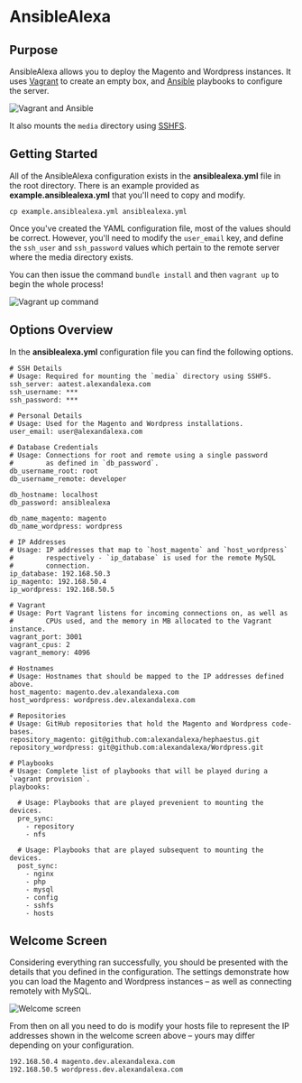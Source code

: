 AnsibleAlexa
============

Purpose
---

AnsibleAlexa allows you to deploy the Magento and Wordpress instances. It uses <a href="http://www.vagrantup.com/" target="_blank">Vagrant</a> to create an empty box, and <a href="http://www.ansible.com/home" target="_blank">Ansible</a> playbooks to configure the server.

<img src="http://i.imgur.com/8JXQwdB.png" alt="Vagrant and Ansible" />

It also mounts the `media` directory using <a href="http://fuse.sourceforge.net/sshfs.html" target="_blank">SSHFS</a>.

Getting Started
---

All of the AnsibleAlexa configuration exists in the **ansiblealexa.yml** file in the root directory. There is an example provided as **example.ansiblealexa.yml** that you'll need to copy and modify.

`cp example.ansiblealexa.yml ansiblealexa.yml`

Once you've created the YAML configuration file, most of the values should be correct. However, you'll need to modify the `user_email` key, and define the `ssh_user` and `ssh_password` values which pertain to the remote server where the media directory exists.

You can then issue the command `bundle install` and then `vagrant up` to begin the whole process!

<img src="http://i.imgur.com/eKzKoll.png" alt="Vagrant up command" />

Options Overview
------------

In the **ansiblealexa.yml** configuration file you can find the following options.

```
# SSH Details
# Usage: Required for mounting the `media` directory using SSHFS.
ssh_server: aatest.alexandalexa.com
ssh_username: ***
ssh_password: ***

# Personal Details
# Usage: Used for the Magento and Wordpress installations.
user_email: user@alexandalexa.com

# Database Credentials
# Usage: Connections for root and remote using a single password
#        as defined in `db_password`.
db_username_root: root
db_username_remote: developer

db_hostname: localhost
db_password: ansiblealexa

db_name_magento: magento
db_name_wordpress: wordpress

# IP Addresses
# Usage: IP addresses that map to `host_magento` and `host_wordpress`
#        respectively - `ip_database` is used for the remote MySQL
#        connection.
ip_database: 192.168.50.3
ip_magento: 192.168.50.4
ip_wordpress: 192.168.50.5

# Vagrant
# Usage: Port Vagrant listens for incoming connections on, as well as
#        CPUs used, and the memory in MB allocated to the Vagrant instance.
vagrant_port: 3001
vagrant_cpus: 2
vagrant_memory: 4096

# Hostnames
# Usage: Hostnames that should be mapped to the IP addresses defined above.
host_magento: magento.dev.alexandalexa.com
host_wordpress: wordpress.dev.alexandalexa.com

# Repositories
# Usage: GitHub repositories that hold the Magento and Wordpress code-bases.
repository_magento: git@github.com:alexandalexa/hephaestus.git
repository_wordpress: git@github.com:alexandalexa/Wordpress.git

# Playbooks
# Usage: Complete list of playbooks that will be played during a `vagrant provision`.
playbooks:

  # Usage: Playbooks that are played prevenient to mounting the devices.
  pre_sync:
    - repository
    - nfs

  # Usage: Playbooks that are played subsequent to mounting the devices.
  post_sync:
    - nginx
    - php
    - mysql
    - config
    - sshfs
    - hosts
```

Welcome Screen
------------

Considering everything ran successfully, you should be presented with the details that you defined in the configuration. The settings demonstrate how you can load the Magento and Wordpress instances &ndash; as well as connecting remotely with MySQL.

<img src="http://i.imgur.com/p9i2llV.png" alt="Welcome screen" />

From then on all you need to do is modify your hosts file to represent the IP addresses shown in the welcome screen above &ndash; yours may differ depending on your configuration.

```
192.168.50.4 magento.dev.alexandalexa.com
192.168.50.5 wordpress.dev.alexandalexa.com
```